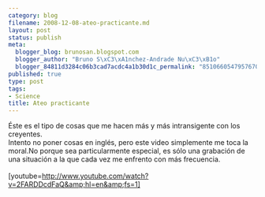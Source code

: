 ```yaml
--- 
category: blog
filename: 2008-12-08-ateo-practicante.md
layout: post
status: publish
meta: 
  blogger_blog: brunosan.blogspot.com
  blogger_author: "Bruno S\xC3\xA1nchez-Andrade Nu\xC3\xB1o"
  blogger_84811d3284c06b3cad7acdc4a1b30d1c_permalink: "8510660547957670275"
published: true
type: post
tags: 
- Science
title: Ateo practicante
---
```

Éste es el tipo de cosas que me hacen más y más intransigente con los creyentes.<br />Intento no poner cosas en inglés, pero este video simplemente me toca la moral.No porque sea particularmente especial, es sólo una grabación de una situación a la que cada vez me enfrento con más frecuencia.<br /><br />[youtube=http://www.youtube.com/watch?v=2FARDDcdFaQ&amp;hl=en&amp;fs=1]
